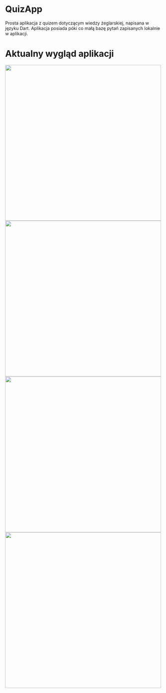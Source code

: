# QuizApp
Prosta aplikacja z quizem dotyczącym wiedzy żeglarskiej, napisana w języku Dart.
Aplikacja posiada póki co małą bazę pytań zapisanych lokalnie w aplikacji.
# Aktualny wygląd aplikacji 
<img src="https://user-images.githubusercontent.com/128033227/230093924-76d0b192-9c27-4caf-9116-951efa42c27a.jpg" width="500" />
<img src="https://user-images.githubusercontent.com/128033227/230093996-4883f14d-858a-469e-a898-283fd23008f0.jpg" width="500" />
<img src="https://user-images.githubusercontent.com/128033227/230094008-34e11ec0-373b-42a4-806f-7302135c5648.jpg" width="500" />
<img src="https://user-images.githubusercontent.com/128033227/230094020-7f9c8ee7-b465-4a5c-a399-58cf1b9e896f.jpg" width="500" />

